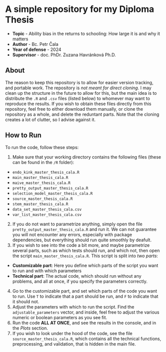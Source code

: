 # A simple repository for my Diploma Thesis
* **Topic** - Ability bias in the returns to schooling: How large it is and why it matters
* **Author** - Bc. Petr Čala
* **Year of defense** - 2024
* **Supervisor** - doc. PhDr. Zuzana Havránková Ph.D.

## About

The reason to keep this repository is to allow for easier version tracking, and portable work. The repository is *not meant for direct cloning*. I may clean up the structure in the future to allow for this, but the main idea is to distribute the `.R` and `.csv` files (listed below) to whomever may want to reproduce the results. If you wish to obtain these files directly from this repository, feel free to either download them manually, or clone the repository as a whole, and delete the reduntant parts. Note that the cloning creates a lot of clutter, so I advise against it.

## How to Run
To run the code, follow these steps:

1. Make sure that your working directory contains the following files (these can be found in the `/R` folder):
  - `endo_kink_master_thesis_cala.R`
  - `main_master_thesis_cala.R`
  - `maive_master_thesis_cala.R`
  - `pretty_output_master_thesis_cala.R`
  - `selection_model_master_thesis_cala.R`
  - `source_master_thesis_cala.R`
  - `stem_master_thesis_cala.R`
  - `data_set_master_thesis_cala.csv`
  - `var_list_master_thesis_cala.csv`
2. If you do not want to parametrize anything, simply open the file `pretty_output_master_thesis_cala.R` and run it. We can not guarantee you will not encounter any errors, especially with package dependencies, but everything should run quite smoothly by deafult.
3. If you wish to see into the code a bit more, and maybe parametrize several parts, such as which tests should run, and which not, then open the script `main_master_thesis_cala.R`. This script is split into *two parts*:
  - **Customizable part**: Here you define which parts of the script you want to run and with which parameters
  - **Technical part**: The actual code, which should run without any problems, and all at once, if you specify the parameters correctly.
4. Go to the customizable part, and set which parts of the code you want to run. Use `T` to indicate that a part should be run, and `F` to indicate that it should not.
5. Adjust the parameters with which to run the script. Find the `adjustable_parameters` vector, and inside, feel free to adjust the various numeric or boolean parameters as you see fit.
6. Run the code **ALL AT ONCE**, and see the results in the console, and in the *Plots* section.
7. If you wish to look under the hood of the code, see the file `source_master_thesis_cala.R`, which contains all the technical functions, preprocessing, and validation, that is hidden in the main file.

